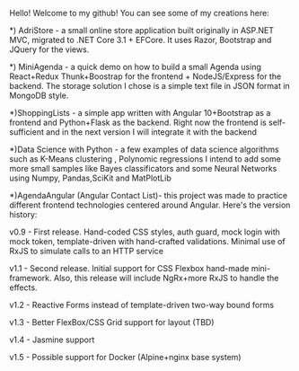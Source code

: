 Hello! Welcome to my github! You can see some of my creations here:

*) AdriStore - a small online store application built originally in ASP.NET MVC, migrated to .NET Core 3.1 + EFCore. It uses Razor, Bootstrap and JQuery for the views.

*) MiniAgenda - a quick demo on how to build a small Agenda using React+Redux Thunk+Boostrap for the frontend + NodeJS/Express for the backend. 
The storage solution I chose is a simple text file in JSON format in MongoDB style.

*)ShoppingLists - a simple app written with Angular 10+Bootstrap as a frontend and Python+Flask as the backend. Right now the frontend is self-sufficient and in the next version I will integrate it with the backend

*)Data Science with Python - a few examples of data science algorithms such as K-Means clustering , Polynomic regressions
I intend to add some more small samples like Bayes classificators and some Neural Networks using Numpy, Pandas,SciKit and MatPlotLib

*)AgendaAngular (Angular Contact List)- this project was made to practice different frontend technologies centered around Angular. Here's the version history:

v0.9 - First release. Hand-coded CSS styles, auth guard, mock login with mock token, template-driven with hand-crafted validations. 
Minimal use of RxJS to simulate calls to an HTTP service

v1.1 - Second release. Initial support for CSS Flexbox hand-made mini-framework. Also, this release will include NgRx+more RxJS to handle the effects.

v1.2 - Reactive Forms instead of template-driven two-way bound forms

v1.3 - Better FlexBox/CSS Grid support for layout (TBD)

v1.4 - Jasmine support

v1.5 - Possible support for Docker (Alpine+nginx base system)


